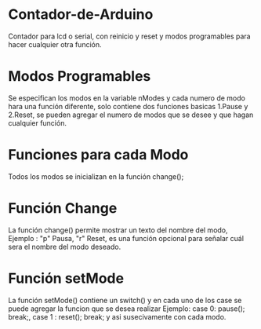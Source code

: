 # Contador-de-Arduino
Contador para lcd o serial, con reinicio y reset y modos programables para hacer cualquier otra función.

# Modos Programables
Se especifican los modos en la variable nModes y cada numero de modo hara una función diferente, solo contiene dos funciones basicas 1.Pause y 2.Reset, se pueden agregar el numero de modos que se desee y que hagan cualquier función.

# Funciones para cada Modo
Todos los modos se inicializan en la función change();

# Función Change
La función change() permite mostrar un texto del nombre del modo, Ejemplo : "p" Pausa, "r" Reset, es una función opcional para señalar cuál sera el nombre del modo deseado.

# Función setMode
La función setMode() contiene un switch() y en cada uno de los case se puede agregar la funcion que se desea realizar Ejemplo: case 0: pause(); break;, case 1 : reset(); break; y asi susecivamente con cada modo.
